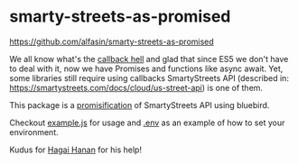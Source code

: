 # smarty-streets-as-promised

https://github.com/alfasin/smarty-streets-as-promised

We all know what's the [callback hell](http://callbackhell.com/) and glad that since ES5 we don't have to deal with it, now we have Promises and functions like async await. Yet, some libraries still require using callbacks SmartyStreets API (described in: https://smartystreets.com/docs/cloud/us-street-api) is one of them. 

This package is a [promisification](http://bluebirdjs.com/docs/api/promise.promisify.html) of SmartyStreets API using bluebird.

Checkout [example.js](example.js) for usage and [.env](.env) as an example of how to set your environment. 

Kudus for [Hagai Hanan](https://github.com/hagaihanan) for his help!
